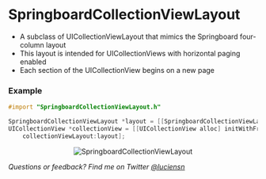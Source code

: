 SpringboardCollectionViewLayout
===============================

* A subclass of UICollectionViewLayout that mimics the Springboard four-column layout
* This layout is intended for UICollectionViews with horizontal paging enabled
* Each section of the UICollectionView begins on a new page

### Example

```objective-c
#import "SpringboardCollectionViewLayout.h"

SpringboardCollectionViewLayout *layout = [[SpringboardCollectionViewLayout alloc] init];
UICollectionView *collectionView = [[UICollectionView alloc] initWithFrame:someFrame
	collectionViewLayout:layout];
```

<p align="center">
	<img src="https://dl.dropboxusercontent.com/u/59137317/github/springboard.png" alt="SpringboardCollectionViewLayout" />
</p>

*Questions or feedback? Find me on Twitter [@luciensn](https://twitter.com/luciensn)*